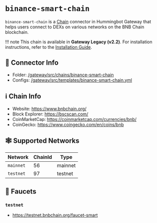 # `binance-smart-chain`

`binance-smart-chain` is a [Chain](/chains) connector in Hummingbot Gateway that helps users connect to DEXs on various networks on the BNB Chain blockchain.


!!! note
    This chain is available in **Gateway Legacy (v2.2)**. For installation instructions, refer to the [Installation Guide](../legacy/installation.md).


## 📁 Connector Info

* Folder: [/gateway/src/chains/binance-smart-chain](https://github.com/hummingbot/gateway/tree/main/src/chains/binance-smart-chain)
* Configs: [/gateway/src/templates/binance-smart-chain.yml](https://github.com/hummingbot/gateway/tree/main/src/templates/binance-smart-chain.yml)

## ℹ️ Chain Info

* Website: <https://www.bnbchain.org/>
* Block Explorer: https://bscscan.com/
* CoinMarketCap: <https://coinmarketcap.com/currencies/bnb/>
* CoinGecko: <https://www.coingecko.com/en/coins/bnb>

## 🕸️ Supported Networks

| Network | ChainId | Type |
|---------|---------|------|
| `mainnet` | 56 | mainnet |
| `testnet` | 97 | testnet |

## 🚰 Faucets

### `testnet`

* https://testnet.bnbchain.org/faucet-smart
